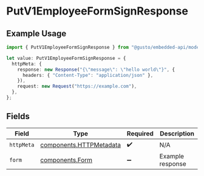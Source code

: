 # PutV1EmployeeFormSignResponse

## Example Usage

```typescript
import { PutV1EmployeeFormSignResponse } from "@gusto/embedded-api/models/operations/putv1employeeformsign.js";

let value: PutV1EmployeeFormSignResponse = {
  httpMeta: {
    response: new Response("{\"message\": \"hello world\"}", {
      headers: { "Content-Type": "application/json" },
    }),
    request: new Request("https://example.com"),
  },
};
```

## Fields

| Field                                                              | Type                                                               | Required                                                           | Description                                                        |
| ------------------------------------------------------------------ | ------------------------------------------------------------------ | ------------------------------------------------------------------ | ------------------------------------------------------------------ |
| `httpMeta`                                                         | [components.HTTPMetadata](../../models/components/httpmetadata.md) | :heavy_check_mark:                                                 | N/A                                                                |
| `form`                                                             | [components.Form](../../models/components/form.md)                 | :heavy_minus_sign:                                                 | Example response                                                   |